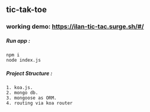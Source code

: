 ##  tic-tak-toe 
### working demo: https://ilan-tic-tac.surge.sh/#/

##### Run app :
    npm i
    node index.js
    
##### Project Structure :
```
1. koa.js.
2. mongo db.
3. mongoose as ORM.
4. routing via koa router
```




    



